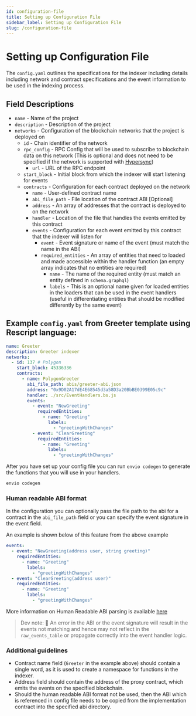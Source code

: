 ```yaml
---
id: configuration-file
title: Setting up Configuration File
sidebar_label: Setting up Configuration File
slug: /configuration-file
---
```


# Setting up Configuration File

The `config.yaml` outlines the specifications for the indexer including details including network and contract specifications and the event information to be used in the indexing process.

## Field Descriptions

- `name` - Name of the project
- `description` - Description of the project
- `networks` - Configuration of the blockchain networks that the project is deployed on
  - `id` - Chain identifier of the network
  - `rpc_config` - RPC Config that will be used to subscribe to blockchain data on this network (This is optional and does not need to be specified if the network is supported with [Hypersync](./hypersync.md))
    - `url` - URL of the RPC endpoint
  - `start_block` - Initial block from which the indexer will start listening for events
  - `contracts` - Configuration for each contract deployed on the network
    - `name` - User-defined contract name
    - `abi_file_path` - File location of the contract ABI [Optional]
    - `address` - An array of addresses that the contract is deployed to on the network
    - `handler` - Location of the file that handles the events emitted by this contract
    - `events` - Configuration for each event emitted by this contract that the indexer will listen for
      - `event` - Event signature or name of the event (must match the name in the ABI)
      - `required_entities` - An array of entities that need to loaded and made accessible within the handler function (an empty array indicates that no entities are required)
        - `name` - The name of the required entity (must match an entity defined in `schema.graphql`)
        - `labels` - This is an optional name given for loaded entities in the loaders that can be used in the event handlers (useful in differentiating entities that should be modified differently by the same event)

## Example `config.yaml` from Greeter template using Rescript language:

```yaml
name: Greeter
description: Greeter indexer
networks:
  - id: 137 # Polygon
    start_block: 45336336
    contracts:
      - name: PolygonGreeter
        abi_file_path: abis/greeter-abi.json
        address: "0x9D02A17dE4E68545d3a58D3a20BbBE0399E05c9c"
        handler: ./src/EventHandlers.bs.js
        events:
          - event: "NewGreeting"
            requiredEntities:
              - name: "Greeting"
                labels:
                  - "greetingWithChanges"
          - event: "ClearGreeting"
            requiredEntities:
              - name: "Greeting"
                labels:
                  - "greetingWithChanges"
```

After you have set up your config file you can run `envio codegen` to generate the functions that you will use in your handlers.

```bash
envio codegen
```

### Human readable ABI format

In the configuration you can optionally pass the file path to the abi for a contract in the `abi_file_path` field or you can specify the event signature in the event field.

An example is shown below of this feature from the above example

```yaml
events:
  - event: "NewGreeting(address user, string greeting)"
    requiredEntities:
      - name: "Greeting"
        labels:
          - "greetingWithChanges"
  - event: "ClearGreeting(address user)"
    requiredEntities:
      - name: "Greeting"
        labels:
          - "greetingWithChanges"
```

More information on Human Readable ABI parsing is available [here](https://docs.rs/ethers-core/latest/ethers_core/abi/struct.AbiParser.html)

> Dev note: 📢 An error in the ABI or the event signature will result in the events not matching and hence may not reflect in the `raw_events_table` or propagate correctly into the event handler logic.

### Additional guidelines

- Contract name field (`Greeter` in the example above) should contain a single word, as it is used to create a namespace for functions in the indexer.
- Address field should contain the address of the proxy contract, which emits the events on the specified blockchain.
- Should the human readable ABI format not be used, then the ABI which is referenced in config file needs to be copied from the implementation contract into the specified abi directory.
